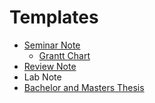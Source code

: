 # Templates

- [Seminar Note](seminar-note.md)
  - [Grantt Chart](gantt-chart.md)
- [Review Note](review-note.md)
- Lab Note
- [Bachelor and Masters Thesis](asciidoctor-thesis/README.md)
